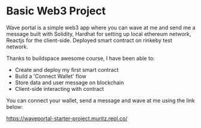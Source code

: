 # Basic Web3 Project

Wave portal is a simple web3 app where you can wave at me and send me a message built with Solidity, Hardhat for setting up local ethereum network, Reactjs for the client-side. Deployed smart contract on rinkeby test network.


Thanks to buildspace awesome course, I have been able to:
  - Create and deploy my first smart contract
  - Build a 'Connect Wallet' flow
  - Store data and user message on blockchain
  - Client-side interacting with contract

You can connect your wallet, send a message and wave at me using the link below:

https://waveportal-starter-project.muritz.repl.co/


